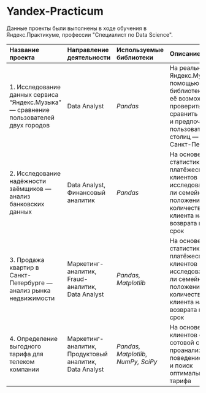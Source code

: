 # Yandex-Practicum
Данные проекты были выполнены в ходе обучения в Яндекс.Практикуме, профессии "Специалист по Data Science".

|Название проекта                     |Направление деятельности   |Используемые библиотеки      | Описание                                                              |
|:------------------------------------|:--------------------------|:----------------------------|:----------------------------------------------------------------------|
|1. Исследование данных сервиса “Яндекс.Музыка” — сравнение пользователей двух городов|Data Analyst|*Pandas*|На реальных данных Яндекс.Музыки c помощью библиотеки Pandas и её возможностей проверить данные и сравнить поведение и предпочтения пользователей двух столиц — Москвы и Санкт-Петербурга.|
|2. Исследование надёжности заёмщиков — анализ банковских данных|Data Analyst, Финансовый аналитик|*Pandas*|На основе статистики о платёжеспособности клиентов исследовать влияет ли семейное положение и количество детей клиента на факт возврата кредита в срок|
|3. Продажа квартир в Санкт-Петербурге — анализ рынка недвижимости|Маркетинг-аналитик, Fraud-аналитик, Data Analyst|*Pandas, Matplotlib*|На основе статистики о платёжеспособности клиентов исследовать влияет ли семейное положение и количество детей клиента на факт возврата кредита в срок|
|4. Определение выгодного тарифа для телеком компании|Маркетинг-аналитик, Продуктовый аналитик, Data Analyst|*Pandas, Matplotlib, NumPy, SciPy*|На основе данных клиентов оператора сотовой связи проанализировать поведение клиентов и поиск оптимального тарифа|
